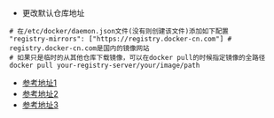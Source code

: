 - 更改默认仓库地址
```
# 在/etc/docker/daemon.json文件(没有则创建该文件)添加如下配置
"registry-mirrors": ["https://registry.docker-cn.com"] # registry.docker-cn.com是国内的镜像网站
# 如果只是临时的从其他仓库下载镜像，可以在docker pull的时候指定镜像的全路径
docker pull your-registry-server/your/image/path
```
- [参考地址1](https://www.jianshu.com/p/a84e8cf33b34)
- [参考地址2](https://blog.csdn.net/lizhiqiang1217/article/details/89070075)
- [参考地址3](https://blog.csdn.net/yufei_java/article/details/78739667)